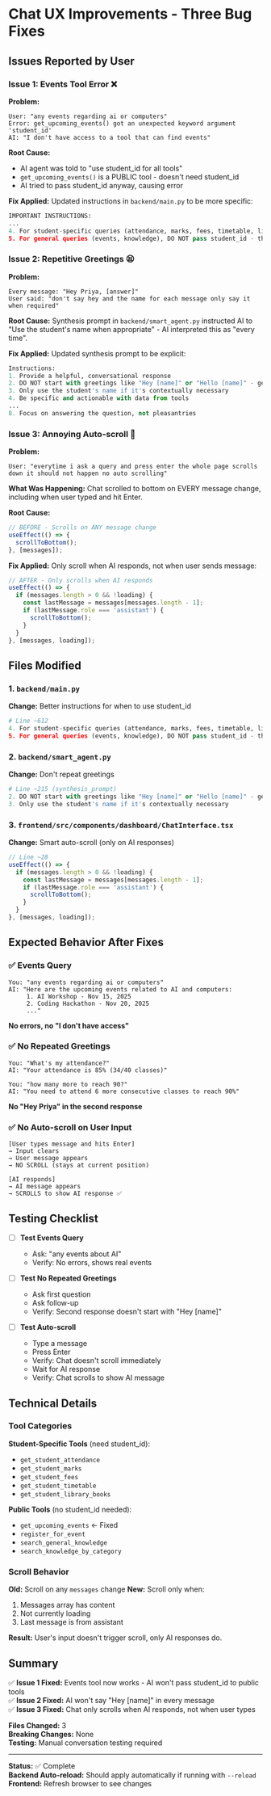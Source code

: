 # Chat UX Improvements - Three Bug Fixes

## Issues Reported by User

### Issue 1: Events Tool Error ❌
**Problem:**
```
User: "any events regarding ai or computers"
Error: get_upcoming_events() got an unexpected keyword argument 'student_id'
AI: "I don't have access to a tool that can find events"
```

**Root Cause:**
- AI agent was told to "use student_id for all tools"
- `get_upcoming_events()` is a PUBLIC tool - doesn't need student_id
- AI tried to pass student_id anyway, causing error

**Fix Applied:**
Updated instructions in `backend/main.py` to be more specific:
```python
IMPORTANT INSTRUCTIONS:
...
4. For student-specific queries (attendance, marks, fees, timetable, library), use the student's ID
5. For general queries (events, knowledge), DO NOT pass student_id - these tools don't require it
```

### Issue 2: Repetitive Greetings 😫
**Problem:**
```
Every message: "Hey Priya, [answer]"
User said: "don't say hey and the name for each message only say it when required"
```

**Root Cause:**
Synthesis prompt in `backend/smart_agent.py` instructed AI to "Use the student's name when appropriate" - AI interpreted this as "every time".

**Fix Applied:**
Updated synthesis prompt to be explicit:
```python
Instructions:
1. Provide a helpful, conversational response
2. DO NOT start with greetings like "Hey [name]" or "Hello [name]" - get straight to the answer
3. Only use the student's name if it's contextually necessary
4. Be specific and actionable with data from tools
...
8. Focus on answering the question, not pleasantries
```

### Issue 3: Annoying Auto-scroll 📜
**Problem:**
```
User: "everytime i ask a query and press enter the whole page scrolls down it should not happen no auto scrolling"
```

**What Was Happening:**
Chat scrolled to bottom on EVERY message change, including when user typed and hit Enter.

**Root Cause:**
```typescript
// BEFORE - Scrolls on ANY message change
useEffect(() => {
  scrollToBottom();
}, [messages]);
```

**Fix Applied:**
Only scroll when AI responds, not when user sends message:
```typescript
// AFTER - Only scrolls when AI responds
useEffect(() => {
  if (messages.length > 0 && !loading) {
    const lastMessage = messages[messages.length - 1];
    if (lastMessage.role === 'assistant') {
      scrollToBottom();
    }
  }
}, [messages, loading]);
```

## Files Modified

### 1. `backend/main.py`
**Change:** Better instructions for when to use student_id
```python
# Line ~612
4. For student-specific queries (attendance, marks, fees, timetable, library), use the student's ID: {user.student_id}
5. For general queries (events, knowledge), DO NOT pass student_id - these tools don't require it
```

### 2. `backend/smart_agent.py`
**Change:** Don't repeat greetings
```python
# Line ~215 (synthesis_prompt)
2. DO NOT start with greetings like "Hey [name]" or "Hello [name]" - get straight to the answer
3. Only use the student's name if it's contextually necessary
```

### 3. `frontend/src/components/dashboard/ChatInterface.tsx`
**Change:** Smart auto-scroll (only on AI responses)
```typescript
// Line ~28
useEffect(() => {
  if (messages.length > 0 && !loading) {
    const lastMessage = messages[messages.length - 1];
    if (lastMessage.role === 'assistant') {
      scrollToBottom();
    }
  }
}, [messages, loading]);
```

## Expected Behavior After Fixes

### ✅ Events Query
```
You: "any events regarding ai or computers"
AI: "Here are the upcoming events related to AI and computers:
     1. AI Workshop - Nov 15, 2025
     2. Coding Hackathon - Nov 20, 2025
     ..."
```
**No errors, no "I don't have access"**

### ✅ No Repeated Greetings
```
You: "What's my attendance?"
AI: "Your attendance is 85% (34/40 classes)"

You: "how many more to reach 90?"
AI: "You need to attend 6 more consecutive classes to reach 90%"
```
**No "Hey Priya" in the second response**

### ✅ No Auto-scroll on User Input
```
[User types message and hits Enter]
→ Input clears
→ User message appears
→ NO SCROLL (stays at current position)

[AI responds]
→ AI message appears
→ SCROLLS to show AI response ✅
```

## Testing Checklist

- [ ] **Test Events Query**
  - Ask: "any events about AI"
  - Verify: No errors, shows real events
  
- [ ] **Test No Repeated Greetings**
  - Ask first question
  - Ask follow-up
  - Verify: Second response doesn't start with "Hey [name]"
  
- [ ] **Test Auto-scroll**
  - Type a message
  - Press Enter
  - Verify: Chat doesn't scroll immediately
  - Wait for AI response
  - Verify: Chat scrolls to show AI message

## Technical Details

### Tool Categories

**Student-Specific Tools** (need student_id):
- `get_student_attendance`
- `get_student_marks`
- `get_student_fees`
- `get_student_timetable`
- `get_student_library_books`

**Public Tools** (no student_id needed):
- `get_upcoming_events` ← Fixed
- `register_for_event`
- `search_general_knowledge`
- `search_knowledge_by_category`

### Scroll Behavior

**Old:** Scroll on any `messages` change
**New:** Scroll only when:
1. Messages array has content
2. Not currently loading
3. Last message is from assistant

**Result:** User's input doesn't trigger scroll, only AI responses do.

## Summary

✅ **Issue 1 Fixed:** Events tool now works - AI won't pass student_id to public tools  
✅ **Issue 2 Fixed:** AI won't say "Hey [name]" in every message  
✅ **Issue 3 Fixed:** Chat only scrolls when AI responds, not when user types  

**Files Changed:** 3  
**Breaking Changes:** None  
**Testing:** Manual conversation testing required  

---

**Status:** ✅ Complete  
**Backend Auto-reload:** Should apply automatically if running with `--reload`  
**Frontend:** Refresh browser to see changes
